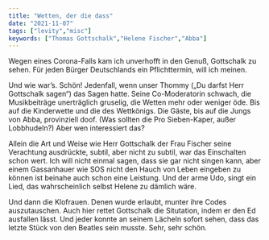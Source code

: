 ```yaml
---
title: "Wetten, der die dass"
date: "2021-11-07"
tags: ["levity","misc"]
keywords: ["Thomas Gottschalk","Helene Fischer","Abba"]
---
```

<!-- Excerpt Start -->
Wegen eines Corona-Falls kam ich unverhofft in den Genuß, Gottschalk zu sehen. <!-- Excerpt End --> Für jeden Bürger Deutschlands ein Pflichttermin, will ich meinen. 

Und wie war’s. Schön! Jedenfall, wenn unser Thommy („Du darfst Herr Gottschalk sagen“) das Sagen hatte. Seine Co-Moderatorin schwach, die Musikbeiträge unerträglich gruselig, die Wetten mehr oder weniger öde. Bis auf die Kinderwette und die des Wettkönigs. Die Gäste, bis auf die Jungs von Abba, provinziell doof. (Was sollten die Pro Sieben-Kaper, außer Lobbhudeln?) Aber wen interessiert das?

Allein die Art und Weise wie Herr Gottschalk der Frau Fischer seine Verachtung ausdrückte, subtil, aber nicht zu subtil, war das Einschalten schon wert. Ich will nicht einmal sagen, dass sie gar nicht singen kann, aber einem Gassanhauer wie SOS nicht den Hauch von Leben eingeben zu können ist beinahe auch schon eine Leistung. Und der arme Udo, singt ein Lied, das wahrscheinlich selbst Helene zu dämlich wäre.

Und dann die Klofrauen. Denen wurde erlaubt, munter ihre Codes auszutauschen. Auch hier rettet Gottschalk die Situtation, indem er den Ed ausfallen lässt. Und jeder konnte an seinem Lächeln sofort sehen, dass das letzte Stück von den Beatles sein musste. Sehr, sehr schön.

